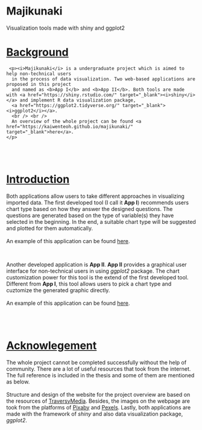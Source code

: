 # Majikunaki
Visualization tools made with shiny and ggplot2

<html>
  </body>
    <h1><u>Background</u></h1>

     <p><i>Majikunaki</i> is a undergraduate project which is aimed to help non-technical users
      in the process of data visualization. Two web-based applications are proposed in this project 
      and named as <b>App I</b> and <b>App II</b>. Both tools are made with <a href="https://shiny.rstudio.com/" target="_blank"><i>shiny</i></a> and implement R data visualization package,  
      <a href="https://ggplot2.tidyverse.org/" target="_blank"><i>ggplot2</i></a>.
      <br /> <br />
      An overview of the whole project can be found <a href="https://kaiwenteoh.github.io/majikunaki/" target="_blank">here</a>.
    </p>

<br />
<br />

<h1><u>Introduction</u></h1>

<p> Both applications allow users to take different approaches in visualizing imported data.	
	The first developed tool (I call it <b>App I</b>) recommends users chart type based on how they answer 
	the designed questions. The questions are generated based on the type of variable(s) they have selected in the beginning.
	In the end, a suitable chart type will be suggested and plotted for them automatically.
	<br /> <br />
	An example of this application can be found <a href="https://majikunaki.shinyapps.io/app1/" target="_blank">here</a>.
</p>
<br /> 

<p> Another developed application is <b>App II</b>. <b>App II</b> provides a graphical user interface for non-technical users
	in using <i>ggplot2</i> package. The chart customization power for this tool is the extend of the first developed tool. 
	Different from <b>App I</b>, this tool allows users to pick a chart type and cuztomize the generated graphic directly.
	<br /> <br />
	An example of this application can be found <a href="https://majikunaki.shinyapps.io/app2/" target="_blank">here</a>.
</p>
		
<br />
<br />

<h1><u>Acknowlegement</u></h1> 	

<p>
   The whole project cannot be completed successfully without the help of community. There are a lot of useful resources that took
   from the internet. The full reference is included in the thesis and some of them are mentioned as below.
   <br /><br />
   Structure and design of the website for the project overview are based on the resources of
   <a href="https://www.traversymedia.com/" target="_blank">TraversyMedia</a>. Besides, the images 
   on the webpage are took from the platforms of <a href="https://pixabay.com/" target="_blank">Pixaby</a>
   and <a href="https://www.pexels.com/" target="_blank">Pexels</a>. Lastly, both applications are made with the framework of <i>shiny</i> and also data visualization package, <i>
   ggplot2</i>.
</p>
  </body>
</html>   
	
	
	


	

 

